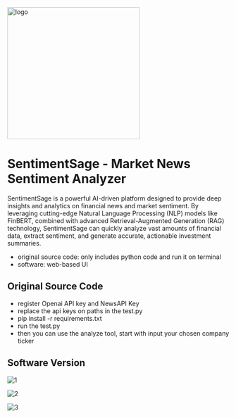 <img width="300" height="300" alt="logo" src="https://github.com/user-attachments/assets/9a79ea9c-9cc5-45ca-ac7f-469757921619" />

# SentimentSage - Market News Sentiment Analyzer
SentimentSage is a powerful AI-driven platform designed to provide deep insights and analytics on financial news and market sentiment. By leveraging cutting-edge Natural Language Processing (NLP) models like FinBERT, combined with advanced Retrieval-Augmented Generation (RAG) technology, SentimentSage can quickly analyze vast amounts of financial data, extract sentiment, and generate accurate, actionable investment summaries.

- original source code: only includes python code and run it on terminal
- software: web-based UI

## Original Source Code
- register Openai API key and NewsAPI Key
- replace the api keys on paths in the test.py
- pip install -r requirements.txt
- run the test.py
- then you can use the analyze tool, start with input your chosen company ticker

## Software Version
![1](https://github.com/user-attachments/assets/eec3bc8b-9b3e-4aaa-ac0d-66070c9c983e)
  
![2](https://github.com/user-attachments/assets/db02261f-154a-4b5a-9e24-ac9380755a46)
  
![3](https://github.com/user-attachments/assets/8a77d1c9-31a9-485f-aa22-fe4c80e012dd)
